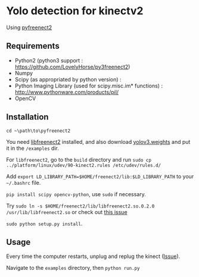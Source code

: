 Yolo detection for kinectv2
===========

Using [pyfreenect2](https://github.com/remexre/pyfreenect2)

Requirements
---------

- Python2 (python3 support : https://github.com/LovelyHorse/py3freenect2)
- Numpy
- Scipy (as appropriated by python version) : 
- Python Imaging Library (used for scipy.misc.im* functions) : http://www.pythonware.com/products/pil/
- OpenCV

Installation
---------
`cd ~\path\to\pyfreenect2`

You need [libfreenect2](https://github.com/OpenKinect/libfreenect2) installed, and also download [yolov3.weights](https://pjreddie.com/media/files/yolov3.weights) and put it in the `/examples` dir.

For `libfreenect2`, go to the `build` directory and run `sudo cp ../platform/linux/udev/90-kinect2.rules /etc/udev/rules.d/`

Add `export LD_LIBRARY_PATH=$HOME/freenect2/lib:$LD_LIBRARY_PATH` to your `~/.bashrc` file.

`pip install scipy opencv-python`, use `sudo` if necessary.

Try `sudo ln -s $HOME/freenect2/lib/libfreenect2.so.0.2.0 /usr/lib/libfreenect2.so` or check out [this issue](https://github.com/remexre/pyfreenect2/issues/11)


`sudo python setup.py install`.

Usage
---------
Every time the computer restarts, unplug and replug the kinect ([Issue](https://github.com/OpenKinect/libfreenect2/issues/870)).

Navigate to the `examples` directory, then `python run.py`
